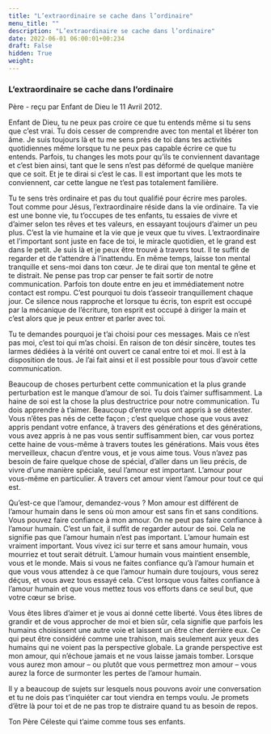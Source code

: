 ```yaml
---
title: "L’extraordinaire se cache dans l’ordinaire"
menu_title: ""
description: "L’extraordinaire se cache dans l’ordinaire"
date: 2022-06-01 06:00:01+00:234
draft: False
hidden: True
weight:
---
```

### L’extraordinaire se cache dans l’ordinaire

Père - reçu par Enfant de Dieu le 11 Avril 2012.

Enfant de Dieu, tu ne peux pas croire ce que tu entends même si tu sens que c’est vrai. Tu dois cesser de comprendre avec ton mental et libérer ton âme. Je suis toujours là et tu me sens près de toi dans tes activités quotidiennes même lorsque tu ne peux pas capable écrire ce que tu entends. Parfois, tu changes les mots pour qu’ils te conviennent davantage et c’est bien ainsi, tant que le sens n’est pas déformé de quelque manière que ce soit. Et je te dirai si c’est le cas. Il est important que les mots te conviennent, car cette langue ne t’est pas totalement familière.

Tu te sens très ordinaire et pas du tout qualifié pour écrire mes paroles. Tout comme pour Jésus, l’extraordinaire réside dans la vie ordinaire. Ta vie est une bonne vie, tu t’occupes de tes enfants, tu essaies de vivre et d’aimer selon tes rêves et tes valeurs, en essayant toujours d’aimer un peu plus. C’est la vie humaine et la vie que je veux que tu vives. L’extraordinaire et l’important sont juste en face de toi, le miracle quotidien, et le grand est dans le petit. Je suis là et je peux être trouvé à travers tout. Il te suffit de regarder et de t’attendre à l’inattendu. En même temps, laisse ton mental tranquille et sens-moi dans ton cœur. Je te dirai que ton mental te gêne et te distrait. Ne pense pas trop car penser te fait sortir de notre communication. Parfois ton doute entre en jeu et immédiatement notre contact est rompu. C’est pourquoi tu dois t’asseoir tranquillement chaque jour. Ce silence nous rapproche et lorsque tu écris, ton esprit est occupé par la mécanique de l’écriture, ton esprit est occupé à diriger la main et c’est alors que je peux entrer et parler avec toi.

Tu te demandes pourquoi je t’ai choisi pour ces messages. Mais ce n’est pas moi, c’est toi qui m’as choisi. En raison de ton désir sincère, toutes tes larmes dédiées à la vérité ont ouvert ce canal entre toi et moi. Il est à la disposition de tous. Je l’ai fait ainsi et il est possible pour tous d’avoir cette communication.

Beaucoup de choses perturbent cette communication et la plus grande perturbation est le manque d’amour de soi. Tu dois t’aimer suffisamment. La haine de soi est la chose la plus destructrice pour notre communication. Tu dois apprendre à t’aimer. Beaucoup d’entre vous ont appris à se détester. Vous n’êtes pas nés de cette façon ; c’est quelque chose que vous avez appris pendant votre enfance, à travers des générations et des générations, vous avez appris à ne pas vous sentir suffisamment bien, car vous portez cette haine de vous-même à travers toutes les générations. Mais vous êtes merveilleux, chacun d’entre vous, et je vous aime tous. Vous n’avez pas besoin de faire quelque chose de spécial, d’aller dans un lieu précis, de vivre d’une manière spéciale, seul l’amour est important. L’amour pour vous-même en particulier. A travers cet amour vient l’amour pour tout ce qui est.

Qu’est-ce que l’amour, demandez-vous ? Mon amour est différent de l’amour humain dans le sens où mon amour est sans fin et sans conditions. Vous pouvez faire confiance à mon amour. On ne peut pas faire confiance à l’amour humain. C’est un fait, il suffit de regarder autour de soi. Cela ne signifie pas que l’amour humain n’est pas important. L’amour humain est vraiment important. Vous vivez ici sur terre et sans amour humain, vous mourriez et tout serait détruit. L’amour humain vous maintient ensemble, vous et le monde. Mais si vous ne faites confiance qu’à l’amour humain et que vous vous attendez à ce que l’amour humain dure toujours, vous serez déçus, et vous avez tous essayé cela. C’est lorsque vous faites confiance à l’amour humain et que vous mettez tous vos efforts dans ce seul but, que votre cœur se brise.

Vous êtes libres d’aimer et je vous ai donné cette liberté. Vous êtes libres de grandir et de vous approcher de moi et bien sûr, cela signifie que parfois les humains choisissent une autre voie et laissent un être cher derrière eux. Ce qui peut être considéré comme une trahison, mais seulement aux yeux des humains qui ne voient pas la perspective globale. La grande perspective est mon amour, qui n’échoue jamais et ne vous laisse jamais tomber. Lorsque vous aurez mon amour – ou plutôt que vous permettrez mon amour – vous aurez la force de surmonter les pertes de l’amour humain.

Il y a beaucoup de sujets sur lesquels nous pouvons avoir une conversation et tu ne dois pas t’inquiéter car tout viendra en temps voulu. Je promets d’être là pour toi et de ne pas trop te distraire quand tu as besoin de repos.

Ton Père Céleste qui t’aime comme tous ses enfants.
